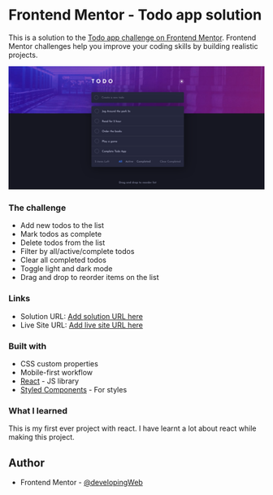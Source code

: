 # Frontend Mentor - Todo app solution

This is a solution to the [Todo app challenge on Frontend Mentor](https://www.frontendmentor.io/challenges/todo-app-Su1_KokOW). Frontend Mentor challenges help you improve your coding skills by building realistic projects.

![](./src/assets/images/screenshot.png)

### The challenge

- Add new todos to the list
- Mark todos as complete
- Delete todos from the list
- Filter by all/active/complete todos
- Clear all completed todos
- Toggle light and dark mode
- Drag and drop to reorder items on the list

### Links

- Solution URL: [Add solution URL here](https://your-solution-url.com)
- Live Site URL: [Add live site URL here](https://your-live-site-url.com)

### Built with

- CSS custom properties
- Mobile-first workflow
- [React](https://reactjs.org/) - JS library
- [Styled Components](https://styled-components.com/) - For styles

### What I learned

This is my first ever project with react. I have learnt a lot about react while making this project.

## Author

- Frontend Mentor - [@developingWeb](https://www.frontendmentor.io/profile/developingWeb)
